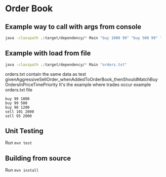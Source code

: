 # Order Book

## Example way to call with args from console

```sh
java -classpath .:target/dependency/* Main "buy 1000 99" "buy 500 99" "buy 500 98" "buy 1200 98" "sell 2000 101"
```

## Example with load from file

```sh
java -classpath .:target/dependency/* Main "orders.txt"
```
orders.txt contain the same data as test givenAggressiveSellOrder_whenAddedToOrderBook_thenShouldMatchBuyOrdersInPriceTimePriority
It's the example where trades occur
example orders.txt file

```
buy 99 1000
buy 99 500
buy 98 1200
sell 101 2000
sell 95 2000
```

## Unit Testing

Run `mvn test`

## Building from source 

Run `mvn install`
